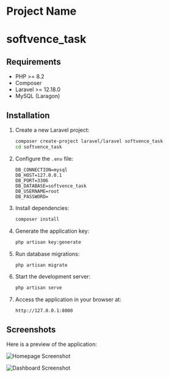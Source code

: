 # Project Name
# softvence_task

## Requirements
- PHP >= 8.2
- Composer
- Laravel >= 12.18.0
- MySQL (Laragon)

## Installation
1. Create a new Laravel project:
    ```bash
    composer create-project laravel/laravel softvence_task
    cd softvence_task
    ```

2. Configure the `.env` file:
    ```env
    DB_CONNECTION=mysql
    DB_HOST=127.0.0.1
    DB_PORT=3306
    DB_DATABASE=softvence_task
    DB_USERNAME=root
    DB_PASSWORD=
    ```

3. Install dependencies:
    ```bash
    composer install
    ```

4. Generate the application key:
    ```bash
    php artisan key:generate
    ```

5. Run database migrations:
    ```bash
    php artisan migrate
    ```

6. Start the development server:
    ```bash
    php artisan serve
    ```

7. Access the application in your browser at:
    ```
    http://127.0.0.1:8000
    ```

## Screenshots

Here is a preview of the application:

![Homepage Screenshot](screenshots/homepage.png)

![Dashboard Screenshot](screenshots/dashboard.png)